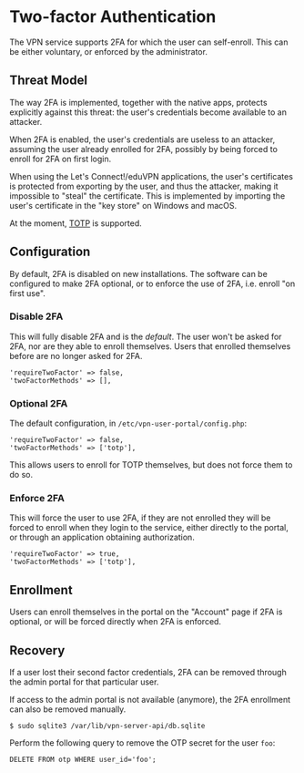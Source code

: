 # Two-factor Authentication

The VPN service supports 2FA for which the user can self-enroll. This can be
either voluntary, or enforced by the administrator.

## Threat Model

The way 2FA is implemented, together with the native apps, protects explicitly 
against this threat: the user's credentials become available to an attacker.

When 2FA is enabled, the user's credentials are useless to an attacker, 
assuming the user already enrolled for 2FA, possibly by being forced to enroll
for 2FA on first login.

When using the Let's Connect!/eduVPN applications, the user's certificates is
protected from exporting by the user, and thus the attacker, making it 
impossible to "steal" the certificate. This is implemented by importing the 
user's certificate in the "key store" on Windows and macOS.

At the moment, 
[TOTP](https://en.wikipedia.org/wiki/Time-based_One-time_Password_Algorithm) is 
supported.

## Configuration

By default, 2FA is disabled on new installations. The software can be 
configured to make 2FA optional, or to enforce the use of 2FA, i.e. enroll 
"on first use".

### Disable 2FA

This will fully disable 2FA and is the _default_. The user won't be asked for 
2FA, nor are they able to enroll themselves. Users that enrolled themselves 
before are no longer asked for 2FA.

    'requireTwoFactor' => false,
    'twoFactorMethods' => [],

### Optional 2FA

The default configuration, in `/etc/vpn-user-portal/config.php`:

    'requireTwoFactor' => false,
    'twoFactorMethods' => ['totp'],

This allows users to enroll for TOTP themselves, but does not force them to do 
so.

### Enforce 2FA

This will force the user to use 2FA, if they are not enrolled they will be 
forced to enroll when they login to the service, either directly to the portal,
or through an application obtaining authorization.

    'requireTwoFactor' => true,
    'twoFactorMethods' => ['totp'],

## Enrollment

Users can enroll themselves in the portal on the "Account" page if 2FA is 
optional, or will be forced directly when 2FA is enforced.

## Recovery

If a user lost their second factor credentials, 2FA can be removed through 
the admin portal for that particular user.

If access to the admin portal is not available (anymore), the 2FA enrollment
can also be removed manually. 

    $ sudo sqlite3 /var/lib/vpn-server-api/db.sqlite

Perform the following query to remove the OTP secret for the user `foo`:

    DELETE FROM otp WHERE user_id='foo';
